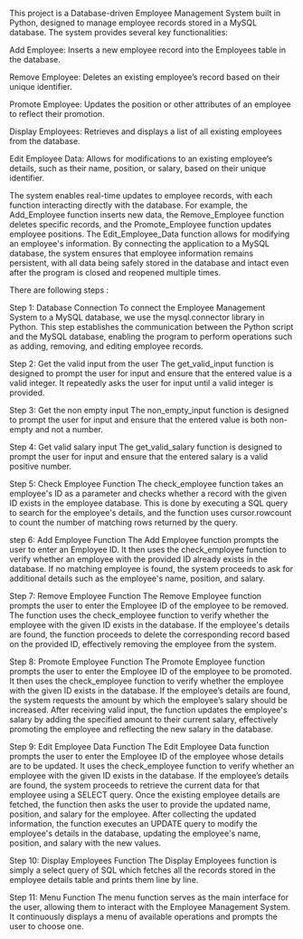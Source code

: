 This project is a Database-driven Employee Management System built in Python, designed to manage employee records stored in a MySQL database. The system provides several key functionalities:

Add Employee: Inserts a new employee record into the Employees table in the database.

Remove Employee: Deletes an existing employee’s record based on their unique identifier.

Promote Employee: Updates the position or other attributes of an employee to reflect their promotion.

Display Employees: Retrieves and displays a list of all existing employees from the database.

Edit Employee Data: Allows for modifications to an existing employee’s details, such as their name, position, or salary, based on their unique identifier.

The system enables real-time updates to employee records, with each function interacting directly with the database. For example, the Add_Employee function inserts new data, the Remove_Employee function deletes specific records, and the Promote_Employee function updates employee positions. The Edit_Employee_Data function allows for modifying an employee's information. By connecting the application to a MySQL database, the system ensures that employee information remains persistent, with all data being safely stored in the database and intact even after the program is closed and reopened multiple times.

There are following steps :

Step 1: Database Connection
To connect the Employee Management System to a MySQL database, we use the mysql.connector library in Python. This step establishes the communication between the Python script and the MySQL database, enabling the program to perform operations such as adding, removing, and editing employee records.

Step 2: Get the valid input from the user
The get_valid_input function is designed to prompt the user for input and ensure that the entered value is a valid integer. It repeatedly asks the user for input until a valid integer is provided.

Step 3: Get the non empty input
The non_empty_input function is designed to prompt the user for input and ensure that the entered value is both non-empty and not a number. 

Step 4: Get valid salary input
The get_valid_salary function is designed to prompt the user for input and ensure that the entered salary is a valid positive number. 

Step 5: Check Employee Function
The check_employee function takes an employee's ID as a parameter and checks whether a record with the given ID exists in the employee database. This is done by executing a SQL query to search for the employee's details, and the function uses cursor.rowcount to count the number of matching rows returned by the query. 

step 6: Add Employee Function
The Add Employee function prompts the user to enter an Employee ID. It then uses the check_employee function to verify whether an employee with the provided ID already exists in the database. If no matching employee is found, the system proceeds to ask for additional details such as the employee's name, position, and salary.

Step 7: Remove Employee Function
The Remove Employee function prompts the user to enter the Employee ID of the employee to be removed. The function uses the check_employee function to verify whether the employee with the given ID exists in the database. If the employee's details are found, the function proceeds to delete the corresponding record based on the provided ID, effectively removing the employee from the system.

Step 8: Promote Employee Function
The Promote Employee function prompts the user to enter the Employee ID of the employee to be promoted. It then uses the check_employee function to verify whether the employee with the given ID exists in the database. If the employee’s details are found, the system requests the amount by which the employee’s salary should be increased.
After receiving valid input, the function updates the employee's salary by adding the specified amount to their current salary, effectively promoting the employee and reflecting the new salary in the database.

Step 9: Edit Employee Data Function
The Edit Employee Data function prompts the user to enter the Employee ID of the employee whose details are to be updated. It uses the check_employee function to verify whether an employee with the given ID exists in the database. If the employee’s details are found, the system proceeds to retrieve the current data for that employee using a SELECT query.
Once the existing employee details are fetched, the function then asks the user to provide the updated name, position, and salary for the employee.
After collecting the updated information, the function executes an UPDATE query to modify the employee's details in the database, updating the employee's name, position, and salary with the new values.

Step 10: Display Employees Function
The Display Employees function is simply a select query of SQL which fetches all the records stored in the employee details table and prints them line by line.

Step 11: Menu Function
The menu function serves as the main interface for the user, allowing them to interact with the Employee Management System. It continuously displays a menu of available operations and prompts the user to choose one.

